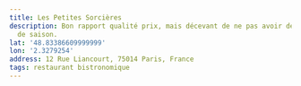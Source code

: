 ```yaml
---
title: Les Petites Sorcières
description: Bon rapport qualité prix, mais décevant de ne pas avoir des produits
  de saison.
lat: '48.83386609999999'
lon: '2.3279254'
address: 12 Rue Liancourt, 75014 Paris, France
tags: restaurant bistronomique
---
```

